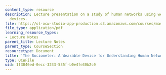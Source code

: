 ```yaml
---
content_type: resource
description: Lecture presentation on a study of human networks using wearable sensor
  devices.
file: https://ol-ocw-studio-app-production.s3.amazonaws.com/courses/mas-966-digital-anthropology-spring-2003/1f3046ed0ecc3233535fb0e4fe30b2c0_choudhury.pdf
file_type: application/pdf
learning_resource_types:
- Lecture Notes
parent_title: Lecture Notes
parent_type: CourseSection
resourcetype: Document
title: 'The Sociometer: A Wearable Device for Understanding Human Networks'
type: OCWFile
uid: 1f3046ed-0ecc-3233-535f-b0e4fe30b2c0
---
```


